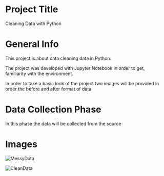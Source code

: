 Project Title
=

Cleaning Data with Python 


General Info
=
This project is about data cleaning data in Python.<br>
<p>The project was developed with Jupyter Notebook in order to get, <br>
familiarity with the environment.</p>
<p>In order to take  a basic look of the project two images will be provided  in order the before and after format of data. <br>


Data Collection Phase
=
In this phase the data will be collected from the source


Images
=
![MessyData](https://user-images.githubusercontent.com/47696240/95302931-41105d80-088b-11eb-8fda-a0808221ac6a.png)



![CleanData](https://user-images.githubusercontent.com/47696240/95302668-eecf3c80-088a-11eb-9ea7-52bf94a09e7e.png)
